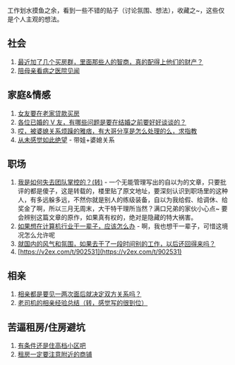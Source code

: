 工作划水摸鱼之余，看到一些不错的贴子（讨论氛围、想法），收藏之~，这些仅是个人主观的想法。

## 社会
1. [最近加了几个买房群，里面那些人的智商，真的配得上他们的财产？](https://v2ex.com/t/861583)
2. [陪母亲看病之医院见闻](https://www.v2ex.com/t/837391)

## 家庭&情感
1. [女友要在老家贷款买房](https://www.v2ex.com/t/833660)
2. [各位已婚的 V 友，有哪些问题是要在结婚之前要好好谈谈的？](https://www.v2ex.com/t/822498)
3. [哎，被婆媳关系烦躁的雅痞，有大哥分享是怎么处理的么，求指教](https://v2ex.com/t/868698)
4. [从未感觉如此绝望](https://v2ex.com/t/874050) - 带娃+婆媳关系

## 职场
1. [我是如何失去团队掌控的？(转)](https://v2ex.com/t/882400) - 一个无能管理写出的自以为的文章，只要批评的都是傻子，这是转载的，楼里贴了原文地址，要深刻认识到职场里的这种人，有多远躲多远，不然你就是别人的练级装备，自以为我给假、给调休、给奖金了啊，所以三月无周末，大干特干理所当然？满口兄弟的家伙小心点~ 要会辨别这篇文章的原作，如果真有权的，绝对是隐藏的特大祸害。
2. [如果想在计算机行业干一辈子，应该怎么办](https://v2ex.com/t/880497) - 啊，我也想干一辈子，可惜这境况怎么允许呢
3. [就国内的风气和氛围，如果去干了一段时间别的工作，以后还回得来吗？](https://v2ex.com/t/884291)
4. [https://v2ex.com/t/902531](https://v2ex.com/t/902531)

## 相亲
1. [相亲都是要见一两次面后就决定双方关系吗？](https://v2ex.com/t/871076)
2. [老司机的相亲经验总结（转，感觉写的很到位）](https://love.163.com/park/topic/92735703)

## 苦逼租房/住房避坑
1. [有条件还是住高档小区吧](https://v2ex.com/t/992660)
2. [租房一定要注意附近的商铺](https://v2ex.com/t/992801)
